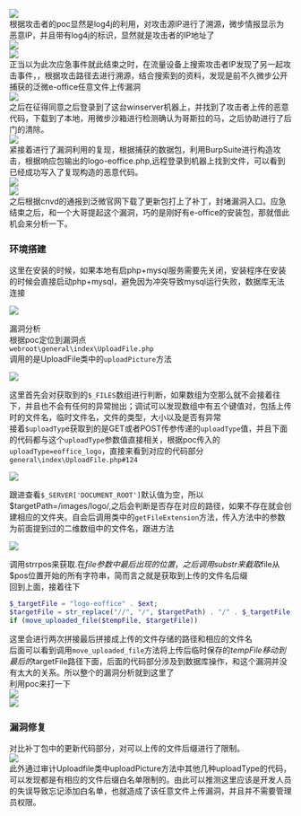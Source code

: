 ![](https://shs3.b.qianxin.com/attack_forum/2021/12/attach-ff6c98874cbe130e65cb1fe0afaebf20600bd1ef.png)  
根据攻击者的poc显然是log4j的利用，对攻击源IP进行了溯源，微步情报显示为恶意IP，并且带有log4j的标识，显然就是攻击者的IP地址了  
![](https://shs3.b.qianxin.com/attack_forum/2021/12/attach-9f7731668edbf0dc47d0ca347ea43dff4ff2fbd1.png)  
![](https://shs3.b.qianxin.com/attack_forum/2021/12/attach-86e026b0d626fbd20b5052c153ecbb515a8a0c90.png)  
正当以为此次应急事件就此结束之时，在流量设备上搜索攻击者IP发现了另一起攻击事件，，根据攻击路径去进行溯源，结合搜索到的资料，发现是前不久微步公开捕获的泛微e-office任意文件上传漏洞  
![](https://shs3.b.qianxin.com/attack_forum/2021/12/attach-ab8b5c6aea2d96b6d206da643ca4b338122ee0b9.png)  
之后在征得同意之后登录到了这台winserver机器上，并找到了攻击者上传的恶意代码，下载到了本地，用微步沙箱进行检测确认为哥斯拉的马，之后协助进行了后门的清除。  
![](https://shs3.b.qianxin.com/attack_forum/2021/12/attach-1e149360cd73ed25c9902b4c8c25e61e37150dd9.jpg)  
紧接着进行了漏洞利用的复现，根据捕获的数据包，利用BurpSuite进行构造攻击，根据响应包输出的logo-eoffice.php,远程登录到机器上找到文件，可以看到已经成功写入了复现构造的恶意代码。  
![](https://shs3.b.qianxin.com/attack_forum/2021/12/attach-49a4f1923de5087df047b066ac5e1be7b447d4b2.png)  
![](https://shs3.b.qianxin.com/attack_forum/2021/12/attach-18eccf2370b130bd5579d92dc3073eda75c96385.jpg)  
之后根据cnvd的通报到泛微官网下载了更新包打上了补丁，封堵漏洞入口。应急结束之后，和一个大哥提起这个漏洞，巧的是刚好有e-office的安装包，那就借此机会来分析一下。

### 环境搭建

这里在安装的时候，如果本地有启php+mysql服务需要先关闭，安装程序在安装的时候会直接启动php+mysql，避免因为冲突导致mysql运行失败，数据库无法连接

![](https://shs3.b.qianxin.com/attack_forum/2021/12/attach-735a0c4a4fed9727f1729f874a40f1f5eba8d216.png)

漏洞分析  
根据poc定位到漏洞点  
`webroot\general\index\UploadFile.php`  
调用的是UploadFile类中的`uploadPicture`方法

![](https://shs3.b.qianxin.com/attack_forum/2021/12/attach-ca4de891a174f0ce6fc178c2bd5159fbe1c0b474.png)

这里首先会对获取到的`$_FILES`数组进行判断，如果数组为空那么就不会接着往下，并且也不会有任何的异常抛出；调试可以发现数组中有五个键值对，包括上传时的文件名，临时文件名，文件的类型，大小以及是否有异常  
接着`$uploadTyp`e获取到的是GET或者POST传参传递的`uploadType`值，并且下面的代码都与这个`uploadType`参数值直接相关，根据poc传入的`uploadType=eoffice_logo`，直接来看到对应的代码部分  
`general\index\UploadFile.php#124`

![](https://shs3.b.qianxin.com/attack_forum/2021/12/attach-cc785b2c78ffaacc5127b80e07faa4f6fa01fac4.png)

跟进查看`$_SERVER['DOCUMENT_ROOT']`默认值为空，所以$targetPath=/images/logo/,之后会判断是否存在对应的路径，如果不存在就会创建相应的文件夹。自会后调用类中的`getFileExtension`方法，传入方法中的参数为前面提到过的二维数组中的文件名，跟进方法

![](https://shs3.b.qianxin.com/attack_forum/2021/12/attach-c5bbecdc25d709cd81eeb4f18eb8dae794ea41ea.png)

调用strrpos来获取.在$file参数中最后出现的位置，之后调用substr来截取$file从$pos位置开始的所有字符串，简而言之就是获取到上传的文件名后缀  
回到上面，接着往下

```php
$_targetFile = "logo-eoffice" . $ext;
$targetFile = str_replace("//", "/", $targetPath) . "/" . $_targetFile;
if (move_uploaded_file($tempFile, $targetFile))
```

这里会进行两次拼接最后拼接成上传的文件存储的路径和相应的文件名  
后面可以看到调用`move_uploaded_file`方法将上传后临时保存的$tempFile移动到最后的$targetFile路径下面，后面的代码部分涉及到数据库操作，和这个漏洞并没有太大的关系。所以整个的漏洞分析就到这里了  
利用poc来打一下  
![](https://shs3.b.qianxin.com/attack_forum/2021/12/attach-8c51b6b4b218ad91d1638d171243bad13f96f873.png)  
![](https://shs3.b.qianxin.com/attack_forum/2021/12/attach-b521affac984c26005783174d57fa6f6c39df2c5.png)

### 漏洞修复

对比补丁包中的更新代码部分，对可以上传的文件后缀进行了限制。  
![](https://shs3.b.qianxin.com/attack_forum/2021/12/attach-d1063ef569f244734bdb8a979fd5cd36b466d13c.png)  
此外通过审计Uploadfile类中uploadPicture方法中其他几种uploadType的代码，可以发现都是有相应的文件后缀白名单限制的。由此可以推测这里应该是开发人员的失误导致忘记添加白名单，也就造成了该任意文件上传漏洞，并且并不需要管理员权限。
